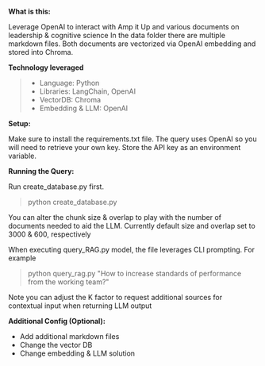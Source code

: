 **What is this:**

Leverage OpenAI to interact with Amp it Up and various documents on leadership & cognitive science
In the data folder there are multiple markdown files.
Both documents are vectorized via OpenAI embedding and stored into Chroma.

**Technology leveraged**

> - Language: Python
> - Libraries: LangChain, OpenAI
> - VectorDB: Chroma
> - Embedding & LLM: OpenAI

**Setup:**

Make sure to install the requirements.txt file. The query uses OpenAI so you will need to retrieve your own key.
Store the API key as an environment variable.

**Running the Query:**

Run create_database.py first.

> python create_database.py

You can alter the chunk size & overlap to play with the number of documents needed
to aid the LLM. Currently default size and overlap set to 3000 & 600, respectively

When executing query_RAG.py model, the file leverages CLI prompting. For example

> python query_rag.py "How to increase standards of performance from the working team?"

Note you can adjust the K factor to request additional sources for contextual input when returning LLM output

**Additional Config (Optional):**

- Add additional markdown files
- Change the vector DB
- Change embedding & LLM solution
